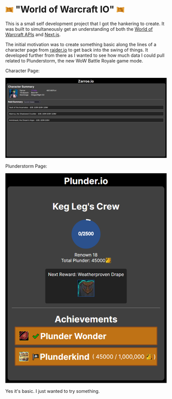 # <img width="25px" src="./src/app/plunder/map.png"/> "World of Warcraft IO" <img width="25px" src="./src/app/plunder/map.png"/>

This is a small self development project that I got the hankering to create. It was built to simultaneously get an understanding of both the [World of Warcraft APIs](https://develop.battle.net/documentation/world-of-warcraft) and [Next.js](https://nextjs.org/). 

The initial motivation was to create something basic along the lines of a character page from [raider.io](https://raider.io/) to get back into the swing of things. It developed further from there as I wanted to see how much data I could pull related to Plunderstorm, the new WoW Battle Royale game mode.

Character Page:

![Character Page](./src/data/homePageSS.png)

Plunderstorm Page:

![Plunderstorm Page](./src/data/plunderPageSS.png)

Yes it's basic. I just wanted to try something.